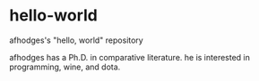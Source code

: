 # hello-world
afhodges's "hello, world" repository

afhodges has a Ph.D. in comparative literature. he is interested in programming, wine, and dota. 
